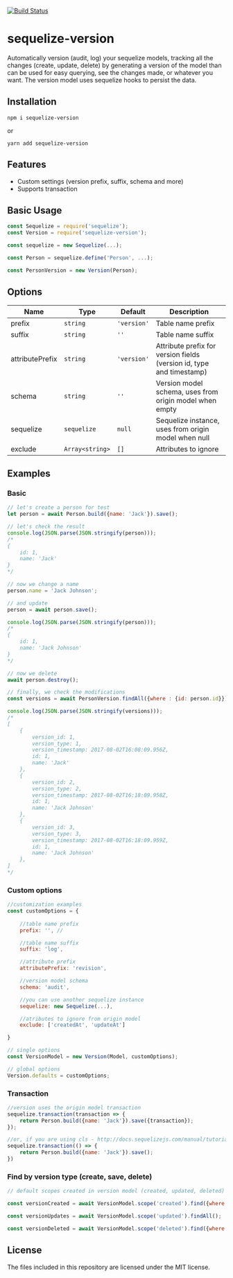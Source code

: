 [![Build Status](https://travis-ci.org/ivmarcos/sequelize-version.svg?branch=master)](https://travis-ci.org/ivmarcos/sequelize-version)

# sequelize-version
Automatically version (audit, log) your sequelize models, tracking all the changes (create, update, delete) by generating a version of the model than can be used for easy
querying, see the changes made, or whatever you want. The version model uses sequelize hooks to persist the data.

## Installation

```shell
npm i sequelize-version
```
or
```shell
yarn add sequelize-version
```
## Features

* Custom settings (version prefix, suffix, schema and more)
* Supports transaction 


## Basic Usage
```js
const Sequelize = require('sequelize');
const Version = require('sequelize-version');

const sequelize = new Sequelize(...);

const Person = sequelize.define('Person', ...);

const PersonVersion = new Version(Person);
```

## Options

|Name            |Type               |Default       |Description
|----------------|-------------------|--------------|--------------------------------
|prefix          | `string`          | `'version'`  | Table name prefix
|suffix          | `string`          | `''`         | Table name suffix
|attributePrefix | `string`          | `'version'`  | Attribute prefix for version fields (version id, type and timestamp)
|schema          | `string`          | `''`         | Version model schema, uses from origin model when empty
|sequelize       | `sequelize`       | `null`       | Sequelize instance, uses from origin model when null
|exclude         | `Array<string>`   | `[]`       | Attributes to ignore 

## Examples

### Basic 
```js
// let's create a person for test
let person = await Person.build({name: 'Jack'}).save();

// let's check the result
console.log(JSON.parse(JSON.stringify(person)));
/*
{
    id: 1,
    name: 'Jack'
}
*/

// now we change a name
person.name = 'Jack Johnson';

// and update 
person = await person.save();

console.log(JSON.parse(JSON.stringify(person)));
/*
{
    id: 1,
    name: 'Jack Johnson'
}
*/

// now we delete
await person.destroy();

// finally, we check the modifications
const versions = await PersonVersion.findAll({where : {id: person.id}});

console.log(JSON.parse(JSON.stringify(versions)));
/*
[
    {
        version_id: 1,
        version_type: 1,
        version_timestamp: 2017-08-02T16:08:09.956Z,
        id: 1,
        name: 'Jack'
    },
    {
        version_id: 2,
        version_type: 2,
        version_timestamp: 2017-08-02T16:18:09.958Z,
        id: 1,
        name: 'Jack Johnson'
    },
    {
        version_id: 3,
        version_type: 3,
        version_timestamp: 2017-08-02T16:18:09.959Z,
        id: 1,
        name: 'Jack Johnson'
    },
]
*/
```
### Custom options
```js
//customization examples
const customOptions = {
    
    //table name prefix
    prefix: '', //

    //table name suffix
    suffix: 'log', 

    //attribute prefix
    attributePrefix: 'revision', 

    //version model schema
    schema: 'audit',

    //you can use another sequelize instance 
    sequelize: new Sequelize(...), 

    //atributes to ignore from origin model
    exclude: ['createdAt', 'updateAt'] 

}

// single options
const VersionModel = new Version(Model, customOptions);

// global options
Version.defaults = customOptions;
```


### Transaction
```js
//version uses the origin model transaction
sequelize.transaction(transaction => {
    return Person.build({name: 'Jack'}).save({transaction});
});

//or, if you are using cls - http://docs.sequelizejs.com/manual/tutorial/transactions.html#without-cls-enabled
sequelize.transaction(() => {
    return Person.build({name: 'Jack'}).save();
})
```

### Find by version type (create, save, delete)
```js
// default scopes created in version model (created, updated, deleted)

const versionCreated = await VersionModel.scope('created').find({where: {id: person.id}});

const versionUpdates = await VersionModel.scope('updated').findAll();

const versionDeleted = await VersionModel.scope('deleted').find({where: {id: person.id}});
```

## License

The files included in this repository are licensed under the MIT license.